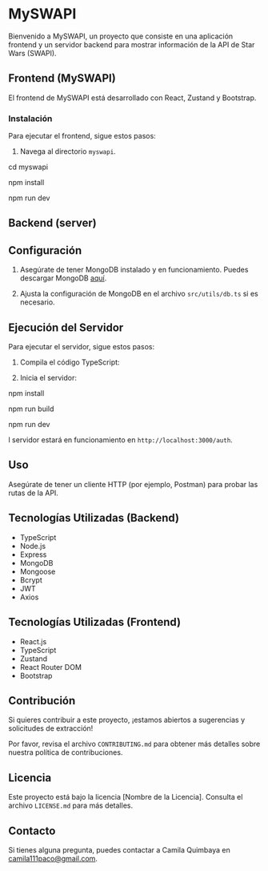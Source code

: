 # MySWAPI

Bienvenido a MySWAPI, un proyecto que consiste en una aplicación frontend y un servidor backend para mostrar información de la API de Star Wars (SWAPI).

## Frontend (MySWAPI)

El frontend de MySWAPI está desarrollado con React, Zustand y Bootstrap.

### Instalación

Para ejecutar el frontend, sigue estos pasos:

1. Navega al directorio `myswapi`.


cd myswapi

npm install

npm run dev




## Backend (server)


## Configuración

1. Asegúrate de tener MongoDB instalado y en funcionamiento. Puedes descargar MongoDB [aquí](https://www.mongodb.com/try/download/community).

2. Ajusta la configuración de MongoDB en el archivo `src/utils/db.ts` si es necesario.

## Ejecución del Servidor

Para ejecutar el servidor, sigue estos pasos:

1. Compila el código TypeScript:

2. Inicia el servidor:




npm install

npm run build


npm run dev





l servidor estará en funcionamiento en `http://localhost:3000/auth`.

## Uso

Asegúrate de tener un cliente HTTP (por ejemplo, Postman) para probar las rutas de la API.


## Tecnologías Utilizadas (Backend)

- TypeScript
- Node.js
- Express
- MongoDB
- Mongoose
- Bcrypt
- JWT
- Axios

## Tecnologías Utilizadas (Frontend)

- React.js
- TypeScript
- Zustand
- React Router DOM
- Bootstrap

## Contribución

Si quieres contribuir a este proyecto, ¡estamos abiertos a sugerencias y solicitudes de extracción!

Por favor, revisa el archivo `CONTRIBUTING.md` para obtener más detalles sobre nuestra política de contribuciones.

## Licencia

Este proyecto está bajo la licencia [Nombre de la Licencia]. Consulta el archivo `LICENSE.md` para más detalles.

## Contacto

Si tienes alguna pregunta, puedes contactar a Camila Quimbaya en camila111paco@gmail.com.

